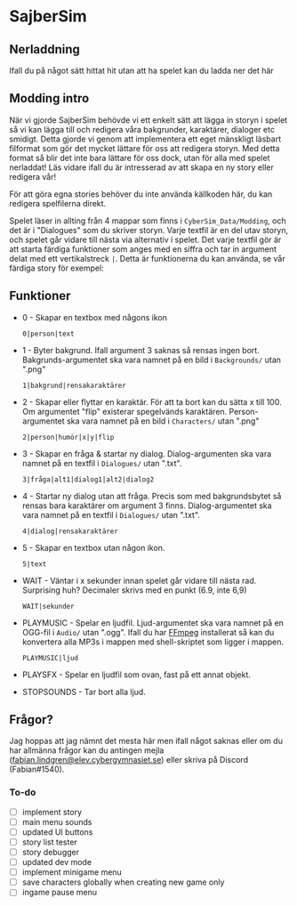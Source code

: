 # SajberSim



## Nerladdning

Ifall du på något sätt hittat hit utan att ha spelet kan du ladda ner det här



## Modding intro

När vi gjorde SajberSim behövde vi ett enkelt sätt att lägga in storyn i spelet så vi kan lägga till och redigera våra bakgrunder, karaktärer, dialoger etc smidigt. Detta gjorde vi genom att implementera ett eget mänskligt läsbart filformat som gör det mycket lättare för oss att redigera storyn. Med detta format så blir det inte bara lättare för oss dock, utan för alla med spelet nerladdat! Läs vidare ifall du är intresserad av att skapa en ny story eller redigera vår!



För att göra egna stories behöver du inte använda källkoden här, du kan redigera spelfilerna direkt. 

Spelet läser in allting från 4 mappar som finns i `CyberSim_Data/Modding`, och det är i "Dialogues" som du skriver storyn. Varje textfil är en del utav storyn, och spelet går vidare till nästa via alternativ i spelet. Det varje textfil gör är att starta färdiga funktioner som anges med en siffra och tar in argument delat med ett vertikalstreck `|`. Detta är funktionerna du kan använda, se vår färdiga story för exempel: 



## Funktioner

- 0 - Skapar en textbox med någons ikon

  `0|person|text`

  

- 1 - Byter bakgrund. Ifall argument 3 saknas så rensas ingen bort. Bakgrunds-argumentet ska vara namnet på en bild i `Backgrounds/` utan ".png"

  `1|bakgrund|rensakaraktärer`

  

- 2 - Skapar eller flyttar en karaktär. För att ta bort kan du sätta x till 100. Om argumentet "flip" existerar spegelvänds karaktären. Person-argumentet ska vara namnet på en bild i `Characters/` utan ".png"

  `2|person|humör|x|y|flip`

  

- 3 - Skapar en fråga & startar ny dialog. Dialog-argumenten ska vara namnet på en textfil i `Dialogues/` utan ".txt".

  `3|fråga|alt1|dialog1|alt2|dialog2`

  

- 4 - Startar ny dialog utan att fråga. Precis som med bakgrundsbytet så rensas bara karaktärer om argument 3 finns. Dialog-argumentet ska vara namnet på en textfil i `Dialogues/` utan ".txt".

  `4|dialog|rensakaraktärer`

  

- 5 - Skapar en textbox utan någon ikon.

  `5|text`

  

- WAIT - Väntar i x sekunder innan spelet går vidare till nästa rad. Surprising huh? Decimaler skrivs med en punkt (6.9, inte 6,9)

  `WAIT|sekunder`

  

- PLAYMUSIC - Spelar en ljudfil. Ljud-argumentet ska vara namnet på en OGG-fil i `Audio/` utan ".ogg".  Ifall du har [FFmpeg](https://www.ffmpeg.org/) installerat så kan du konvertera alla MP3s i mappen med shell-skriptet som ligger i mappen.

  `PLAYMUSIC|ljud`   



- PLAYSFX - Spelar en ljudfil som ovan, fast på ett annat objekt.



- STOPSOUNDS - Tar bort alla ljud.



## Frågor?

Jag hoppas att jag nämnt det mesta här men ifall något saknas eller om du har allmänna frågor kan du antingen mejla (fabian.lindgren@elev.cybergymnasiet.se) eller skriva på Discord (Fabian#1540). 



### To-do

- [ ] implement story
- [ ] main menu sounds
- [ ] updated UI buttons
- [ ] story list tester
- [ ] story debugger
- [ ] updated dev mode
- [ ] implement minigame menu
- [ ] save characters globally when creating new game only
- [ ] ingame pause menu